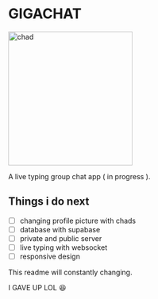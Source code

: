 # GIGACHAT

<img src='https://static.wikia.nocookie.net/f77b6d07-cb7f-450c-b022-6f3538a06da7' alt='chad' width='250' height='270'/>

A live typing group chat app ( in progress ).

## Things i do next
- [ ] changing profile picture with chads
- [ ] database with supabase
- [ ] private and public server
- [ ] live typing with websocket
- [ ] responsive design

This readme will constantly changing.

I GAVE UP LOL 😆
